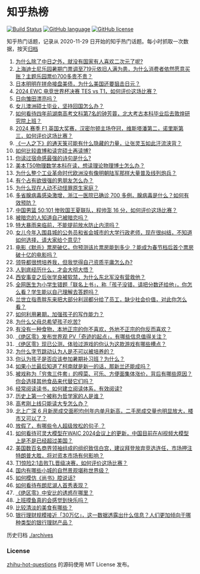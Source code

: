 # 知乎热榜
[![Build Status](https://github.com/ToWeLong/zhihu-hot-questions/workflows/CI/badge.svg)](https://github.com/ToWeLong/zhihu-hot-questions/actions)
[![GitHub language](https://img.shields.io/badge/language-golang-orange.svg)](https://golang.org/)
[![GitHub license](https://img.shields.io/github/license/ToWeLong/zhihu-hot-questions)](https://github.com/ToWeLong/zhihu-hot-questions/blob/main/LICENSE)

知乎热门话题，记录从 2020-11-29 日开始的知乎热门话题。每小时抓取一次数据，按天[归档](./archives)

<!-- BEGIN -->

1. [为什么除了中日之外，就没有国家有人喜欢二次元了呢?](https://www.zhihu.com/question/657268425)
1. [上海迪士尼乐园暑期门票调至719元依旧人满为患，为什么消费者依然愿意买账？主题乐园票价700多贵不贵？](https://www.zhihu.com/question/660795896)
1. [日本明明在拼命接盘美债，为什么美国还要狙击日元？](https://www.zhihu.com/question/660422842)
1. [2024 EWC 电竞世界杯决赛 TES vs T1，如何评价这场比赛？](https://www.zhihu.com/question/661003810)
1. [日向雏田漂亮吗？](https://www.zhihu.com/question/369504454)
1. [女儿澳洲硕士毕业，坚持回国怎么办？](https://www.zhihu.com/question/660958333)
1. [如何看待四年前湖南高考文科第7名的钟芳蓉，北大考古本科毕业后去敦煌研究院上班？](https://www.zhihu.com/question/660853746)
1. [2024 赛季 F1 英国大奖赛，汉密尔顿主场夺冠，维斯塔潘第二，诺里斯第三，如何评价这场比赛？](https://www.zhihu.com/question/660999972)
1. [《一人之下》的通天箓可能有什么隐藏的力量，让张灵玉如此汗流浃背？](https://www.zhihu.com/question/660896875)
1. [如何比较直博和读完硕士再读博?](https://www.zhihu.com/question/535869279)
1. [你读过宿命感最强的诗句是什么?](https://www.zhihu.com/question/660702522)
1. [美本T50物理数学本科在读，想读理论物理博士怎么办？](https://www.zhihu.com/question/608222122)
1. [为什么整个工业革命时代欧洲没有像明朝陆军那样大量普及线列炮兵？](https://www.zhihu.com/question/657210796)
1. [有个占有欲很强的男朋友怎么办？](https://www.zhihu.com/question/419836284)
1. [为什么现在人动不动怪罪原生家庭？](https://www.zhihu.com/question/657416948)
1. [多省腺病毒感染激增，浙江一医院已确诊 700 多例，腺病毒是什么？如何有效预防？](https://www.zhihu.com/question/660955796)
1. [中国男篮 50:101 惨败国王夏联队，程帅澎 16 分，如何评价这场比赛？](https://www.zhihu.com/question/660964529)
1. [被暗恋的人知道自己被暗恋吗？](https://www.zhihu.com/question/434616658)
1. [特大暴雨来临前，不能提前放水防止内涝吗？](https://www.zhihu.com/question/660518671)
1. [女儿今年入围县城的公务员和省会城市的大学行政老师，现在很纠结，不知道如何选择，请大家给个意见?](https://www.zhihu.com/question/659795932)
1. [电影《默杀》票房破亿，你预测该片票房能到多少 ？能成为春节档后首个票房破十亿的电影吗？](https://www.zhihu.com/question/660807474)
1. [领导都很想培养我，但我觉得自己资质平庸怎么办?](https://www.zhihu.com/question/660752098)
1. [人到底经历什么，才会大彻大悟？](https://www.zhihu.com/question/658177152)
1. [西安事变之后张学良被软禁，为什么东北军没有营救他？](https://www.zhihu.com/question/39438868)
1. [全网医生为小学生错题「联名上书」，称「孩子没错，请把分数还给他」，你怎么看？学生能以自己理解去答题吗？](https://www.zhihu.com/question/660910227)
1. [兰世立指责胖东来把大部分利润都分给了员工，缺少社会价值，对此你怎么看？](https://www.zhihu.com/question/660921714)
1. [如何利用暑期，加强孩子的写作能力？](https://www.zhihu.com/question/660702610)
1. [为什么父母总希望孩子吃苦?](https://www.zhihu.com/question/660739823)
1. [有没有一种食物，本地正宗的你不喜欢，外地不正宗的你反而喜欢？](https://www.zhihu.com/question/660210722)
1. [《绝区零》发布世界观 PV「奇迹的起点」，有哪些信息值得关注？](https://www.zhihu.com/question/660885522)
1. [《绝区零》现已公测，体验过游戏的你认为这款游戏有哪些槽点？](https://www.zhihu.com/question/660744516)
1. [为什么字节跳动认为人是不可以被培养的？](https://www.zhihu.com/question/655436614)
1. [你认为孩子是否应该参加暑期补习班？为什么？](https://www.zhihu.com/question/660702747)
1. [如果小兰最后知道了柯南就是新一的话，那新兰还能成吗？](https://www.zhihu.com/question/660795947)
1. [被戏称为「穷鬼三件套」的榨菜、可乐、方便面集体涨价，背后有哪些原因？你会选择其他食品来代替它们吗？](https://www.zhihu.com/question/660897910)
1. [经常阅读读书，如何建立阅读体系，有效阅读?](https://www.zhihu.com/question/657002210)
1. [历史上第一个被称为哲学家的人是谁？](https://www.zhihu.com/question/660848711)
1. [高考刚上线只能读大专怎么办？](https://www.zhihu.com/question/660917710)
1. [北上广深 6 月新房成交面积均创年内单月新高，二手房成交量也明显放大，楼市又可以了？](https://www.zhihu.com/question/660957552)
1. [放假了，有哪些令人超级放松的句子 ？](https://www.zhihu.com/question/660822860)
1. [如何看待可灵大模型在WAIC 2024会议上的更新，中国目前在AI视频大模型上是不是已经超过美国？](https://www.zhihu.com/question/660879203)
1. [美国数百名商界领袖组成的组织致信白宫，建议拜登放弃竞选连任，市场押注特朗普大胜，将对资本市场有何影响？](https://www.zhihu.com/question/660893472)
1. [T1惊险2:1击败TL晋级决赛，如何评价这场比赛？](https://www.zhihu.com/question/660931046)
1. [国内有哪些小城的自然景观堪称世界级？](https://www.zhihu.com/question/660620490)
1. [如何模仿《尚书》腔说话?](https://www.zhihu.com/question/529704177)
1. [如何看待布朗尼湖人首秀表现？](https://www.zhihu.com/question/660961318)
1. [《绝区零》中安比的诱惑在哪里？](https://www.zhihu.com/question/660695829)
1. [上班摸鱼真的会感觉到快乐吗？](https://www.zhihu.com/question/660695264)
1. [比较清淡的美食有哪些？](https://www.zhihu.com/question/660737826)
1. [银行理财规模接近「30万亿」，这一数据透露出什么信息？人们更加倾向于哪种类型的银行理财产品？](https://www.zhihu.com/question/660887505)

<!-- END -->

历史归档 [./archives](./archives)


### License
[zhihu-hot-questions](https://github.com/towelong/zhihu-hot-questions) 的源码使用 MIT License 发布。